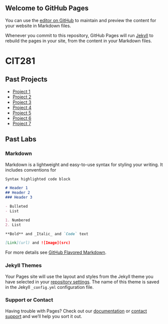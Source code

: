 ## Welcome to GitHub Pages

You can use the [editor on GitHub](https://github.com/dguardi3/CIT-Minor-Page/edit/main/README.md) to maintain and preview the content for your website in Markdown files.

Whenever you commit to this repository, GitHub Pages will run [Jekyll](https://jekyllrb.com/) to rebuild the pages in your site, from the content in your Markdown files.

# **CIT281**

## **Past Projects**
- [Project 1](https://dguardi3.github.io/cit281-p1)
- [Project 2](https://dguardi3.github.io/cit281-p1)
- [Project 3](https://dguardi3.github.io/cit281-p1)
- [Project 4](https://dguardi3.github.io/cit281-p1)
- [Project 5](https://dguardi3.github.io/cit281-p1)
- [Project 6](https://dguardi3.github.io/cit281-p1)
- [Project 7](https://dguardi3.github.io/cit281-p1)

## **Past Labs**


### Markdown

Markdown is a lightweight and easy-to-use syntax for styling your writing. It includes conventions for

```markdown
Syntax highlighted code block

# Header 1
## Header 2
### Header 3

- Bulleted
- List

1. Numbered
2. List

**Bold** and _Italic_ and `Code` text

[Link](url) and ![Image](src)
```

For more details see [GitHub Flavored Markdown](https://guides.github.com/features/mastering-markdown/).

### Jekyll Themes

Your Pages site will use the layout and styles from the Jekyll theme you have selected in your [repository settings](https://github.com/dguardi3/CIT-Minor-Page/settings/pages). The name of this theme is saved in the Jekyll `_config.yml` configuration file.

### Support or Contact

Having trouble with Pages? Check out our [documentation](https://docs.github.com/categories/github-pages-basics/) or [contact support](https://support.github.com/contact) and we’ll help you sort it out.
